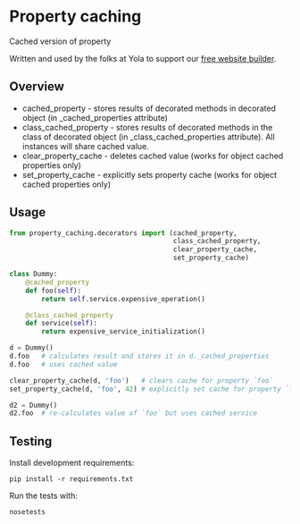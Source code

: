 # Property caching

Cached version of property

Written and used by the folks at Yola to support our [free website builder][1].

## Overview

- cached_property - stores results of decorated methods in decorated object
(in _cached_properties attribute)
- class_cached_property - stores results of decorated methods in the class of decorated object
(in _class_cached_properties attribute). All instances will share cached value.
- clear_property_cache - deletes cached value (works for object cached properties only)
- set_property_cache - explicitly sets property cache (works for object cached properties only)

## Usage
```python
from property_caching.decorators import (cached_property,
                                         class_cached_property,
                                         clear_property_cache,
                                         set_property_cache)

class Dummy:
    @cached_property
    def foo(self):
        return self.service.expensive_operation()

    @class_cached_property
    def service(self):
        return expensive_service_initialization()

d = Dummy()
d.foo   # calculates result and stores it in d._cached_properties
d.foo   # uses cached value

clear_property_cache(d, 'foo')   # clears cache for property `foo`
set_property_cache(d, 'foo', 42) # explicitly set cache for property `foo`

d2 = Dummy()
d2.foo  # re-calculates value of `foo` but uses cached service
```

## Testing

Install development requirements:

    pip install -r requirements.txt

Run the tests with:

    nosetests

[1]:https://www.yola.com/
